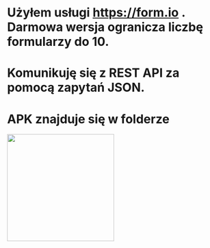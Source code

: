 # Użyłem usługi https://form.io . Darmowa wersja ogranicza liczbę formularzy do 10.

# Komunikuję się z REST API za pomocą zapytań JSON.

# APK znajduje się w folderze

<img src="/blob/main/screen_capture.gif" width="250" height="250"/>
